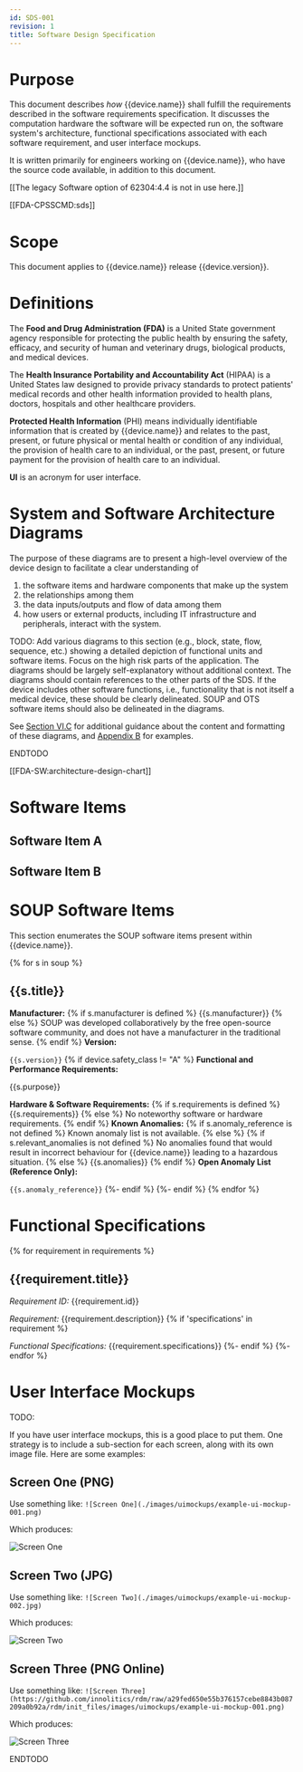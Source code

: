 ```yaml
---
id: SDS-001
revision: 1
title: Software Design Specification
---
```


# Purpose

This document describes *how* {{device.name}} shall fulfill the requirements described in the software requirements specification. It discusses the computation hardware the software will be expected run on, the software system's architecture, functional specifications associated with each software requirement, and user interface mockups.

It is written primarily for engineers working on {{device.name}}, who have the source code available, in addition to this document.

[[The legacy Software option of 62304:4.4 is not in use here.]]

[[FDA-CPSSCMD:sds]]

# Scope

This document applies to {{device.name}} release {{device.version}}.

# Definitions

The **Food and Drug Administration (FDA)** is a United State government agency responsible for protecting the public health by ensuring the safety, efficacy, and security of human and veterinary drugs, biological products, and medical devices.

The **Health Insurance Portability and Accountability Act** (HIPAA) is a United States law designed to provide privacy standards to protect patients' medical records and other health information provided to health plans, doctors, hospitals and other healthcare providers.

**Protected Health Information** (PHI) means individually identifiable information that is created by {{device.name}} and relates to the past, present, or future physical or mental health or condition of any individual, the provision of health care to an individual, or the past, present, or future payment for the provision of health care to an individual.

**UI** is an acronym for user interface.

# System and Software Architecture Diagrams

The purpose of these diagrams are to present a high-level overview of the device design to facilitate a clear understanding of

1. the software items and hardware components that make up the system
2. the relationships among them
3. the data inputs/outputs and flow of data among them
4. how users or external products, including IT infrastructure and peripherals, interact with the system.

TODO: Add various diagrams to this section (e.g., block, state, flow, sequence, etc.) showing a detailed depiction of functional units and software items. Focus on the high risk parts of the application. The diagrams should be largely self-explanatory without additional context. The diagrams should contain references to the other parts of the SDS. If the device includes other software functions, i.e., functionality that is not itself a medical device, these should be clearly delineated. SOUP and OTS software items should also be delineated in the diagrams.

See [Section VI.C](https://innolitics.com/articles/premarket-submissions-for-device-software-functions/#c-system-and-software-architecture-diagram) for additional guidance about the content and formatting of these diagrams, and [Appendix B](https://innolitics.com/articles/premarket-submissions-for-device-software-functions/#appendix-b-system-and-software-architecture-diagram-chart-examples) for examples.

ENDTODO

[[FDA-SW:architecture-design-chart]]

# Software Items

## Software Item A

## Software Item B

# SOUP Software Items

This section enumerates the SOUP software items present within {{device.name}}.

{% for s in soup %}
## {{s.title}}

**Manufacturer:**
{% if s.manufacturer is defined %}
{{s.manufacturer}}
{% else %}
SOUP was developed collaboratively by the free open-source software community, and does not have a manufacturer in the traditional sense.
{% endif %}
**Version:**

`{{s.version}}`
{% if device.safety_class != "A" %}
**Functional and Performance Requirements:**

{{s.purpose}}

**Hardware & Software Requirements:**
{% if s.requirements is defined %}
{{s.requirements}}
{% else %}
No noteworthy software or hardware requirements.
{% endif %}
**Known Anomalies:**
{% if s.anomaly_reference is not defined %}
Known anomaly list is not available.
{% else %}
{% if s.relevant_anomalies is not defined %}
No anomalies found that would result in incorrect behaviour for {{device.name}} leading to a hazardous situation.
{% else %}
{{s.anomalies}}
{% endif %}
**Open Anomaly List (Reference Only):**

`{{s.anomaly_reference}}`
{%- endif %}
{%- endif %}
{% endfor %}

# Functional Specifications
{% for requirement in requirements %}
## {{requirement.title}}

*Requirement ID:* {{requirement.id}}

*Requirement:* {{requirement.description}}
{% if 'specifications' in requirement %}

*Functional Specifications:*
{{requirement.specifications}}
{%- endif %}
{%- endfor %}

# User Interface Mockups

TODO: 

If you have user interface mockups, this is a good place to put them. One strategy is to include a sub-section for each screen, along with its own image file. Here are some examples:

## Screen One (PNG)

Use something like: `![Screen One](./images/uimockups/example-ui-mockup-001.png)`

Which produces:

![Screen One](./images/uimockups/example-ui-mockup-001.png)

## Screen Two (JPG)

Use something like: `![Screen Two](./images/uimockups/example-ui-mockup-002.jpg)`

Which produces:

![Screen Two](./images/uimockups/example-ui-mockup-002.jpg)

## Screen Three (PNG Online)

Use something like: `![Screen Three](https://github.com/innolitics/rdm/raw/a29fed650e55b376157cebe8843b087209a0b92a/rdm/init_files/images/uimockups/example-ui-mockup-001.png)`

Which produces:

![Screen Three](https://github.com/innolitics/rdm/raw/a29fed650e55b376157cebe8843b087209a0b92a/rdm/init_files/images/uimockups/example-ui-mockup-001.png)

ENDTODO
